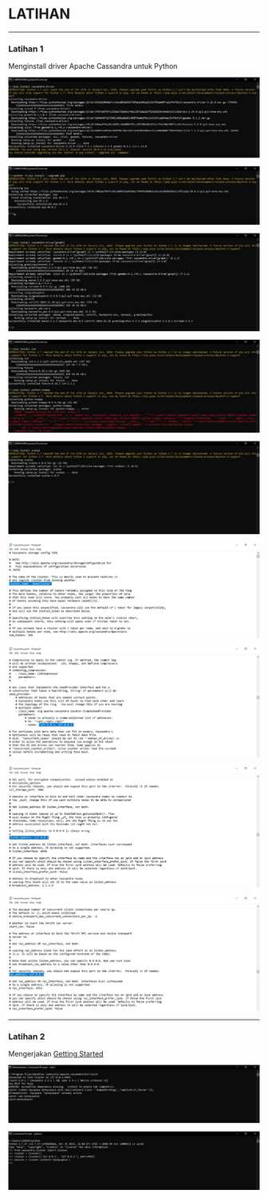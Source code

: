 # LATIHAN

---

### Latihan 1

Menginstall driver Apache Cassandra untuk Python

![Gambar](Picture1.jpg)

![Gambar](Picture2.jpg)

![Gambar](Picture3.jpg)

![Gambar](Picture4.jpg)

![Gambar](Picture5.jpg)

![Gambar](Picture6.jpg)

![Gambar](Picture7.jpg)

![Gambar](Picture8.jpg)

![Gambar](Picture9.jpg)

---

### Latihan 2

Mengerjakan [Getting Started](https://docs.datastax.com/en/developer/python-driver/3.21/getting_started/)

![Gambar](Picture10.jpg)

![Gambar](Picture11.jpg)